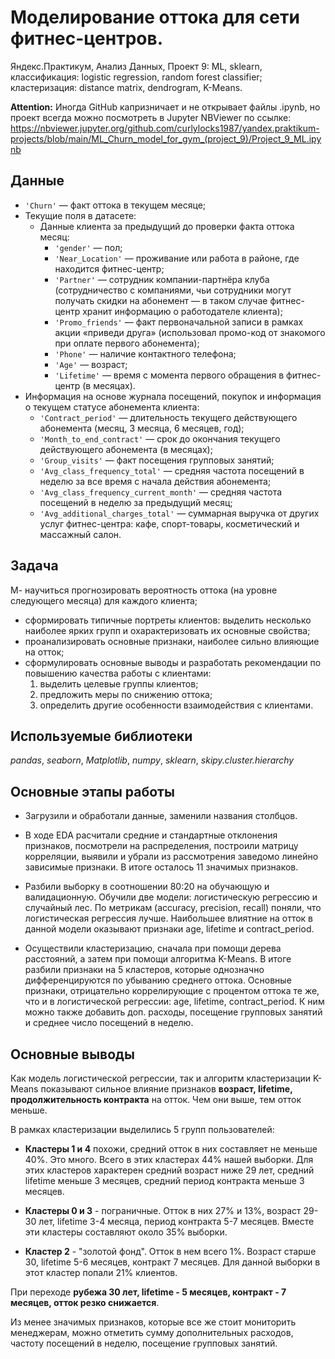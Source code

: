 # Моделирование оттока для сети фитнес-центров.

Яндекс.Практикум, Анализ Данных, Проект 9: ML, sklearn, классификация: logistic regression, random forest classifier; кластеризация: distance matrix, dendrogram, K-Means.

__Attention:__ Иногда GitHub капризничает и не открывает файлы .ipynb, но проект всегда можно посмотреть в Jupyter NBViewer по ссылке: https://nbviewer.jupyter.org/github.com/curlylocks1987/yandex.praktikum-projects/blob/main/ML_Churn_model_for_gym_(project_9)/Project_9_ML.ipynb


## Данные

- `'Churn'` — факт оттока в текущем месяце;
- Текущие поля в датасете:
    - Данные клиента за предыдущий до проверки факта оттока месяц:
        - `'gender'` — пол;
        - `'Near_Location'` — проживание или работа в районе, где находится фитнес-центр;
        - `'Partner'` — сотрудник компании-партнёра клуба (сотрудничество с компаниями, чьи сотрудники могут получать скидки на абонемент — в таком случае фитнес-центр хранит информацию о работодателе клиента);
        - `'Promo_friends'` — факт первоначальной записи в рамках акции «приведи друга» (использовал промо-код от знакомого при оплате первого абонемента);
        - `'Phone'` — наличие контактного телефона;
        - `'Age'` — возраст;
        - `'Lifetime'` — время с момента первого обращения в фитнес-центр (в месяцах).
- Информация на основе журнала посещений, покупок и информация о текущем статусе абонемента клиента:
    - `'Contract_period'` — длительность текущего действующего абонемента (месяц, 3 месяца, 6 месяцев, год);
    - `'Month_to_end_contract'` — срок до окончания текущего действующего абонемента (в месяцах);
    - `'Group_visits'` — факт посещения групповых занятий;
    - `'Avg_class_frequency_total'` — средняя частота посещений в неделю за все время с начала действия абонемента;
    - `'Avg_class_frequency_current_month'` — средняя частота посещений в неделю за предыдущий месяц;
    - `'Avg_additional_charges_total'` — суммарная выручка от других услуг фитнес-центра: кафе, спорт-товары, косметический и массажный салон.

## Задача

М- научиться прогнозировать вероятность оттока (на уровне следующего месяца) для каждого клиента;
- сформировать типичные портреты клиентов: выделить несколько наиболее ярких групп и охарактеризовать их основные свойства;
- проанализировать основные признаки, наиболее сильно влияющие на отток;
- сформулировать основные выводы и разработать рекомендации по повышению качества работы с клиентами:
    1. выделить целевые группы клиентов;
    2. предложить меры по снижению оттока;
    3. определить другие особенности взаимодействия с клиентами.

## Используемые библиотеки
*pandas*, *seaborn*, *Matplotlib*, *numpy*, *sklearn*, *skipy.cluster.hierarchy*

## Основные этапы работы

- Загрузили и обработали данные, заменили названия столбцов.

- В ходе EDA расчитали средние и стандартные отклонения признаков, посмотрели на распределения, построили матрицу корреляции, выявили и убрали из рассмотрения заведомо линейно зависимые признаки. В итоге осталось 11 значимых признаков. 

- Разбили выборку в соотношении 80:20 на обучающую и валидационную. Обучили две модели: логистическую регрессию и случайный лес. По метрикам (accuracy, precision, recall) поняли, что логистическая регрессия лучше. Наибольшее влиятние на отток в данной модели оказывают признаки age, lifetime и contract_period.

- Осуществили кластеризацию, сначала при помощи дерева расстояний, а затем при помощи алгоритма K-Means. В итоге разбили признаки на 5 кластеров, которые однозначно дифференцируются по убыванию среднего оттока. Основные признаки, отрицательно коррелирующие с процентом оттока те же, что и в логистической регрессии: age, lifetime, contract_period. К ним можно также добавить доп. расходы, посещение групповых занятий и среднее число посещений в неделю.

## Основные выводы

Как модель логистической регрессии, так и алгоритм кластеризации K-Means показывают сильное влияние признаков __возраст, lifetime, продолжительность контракта__ на отток. Чем они выше, тем отток меньше.

В рамках кластеризации выделились 5 групп пользователей:

- __Кластеры 1 и 4__ похожи, средний отток в них составляет не меньше 40%. Это много. Всего в этих кластерах 44% нашей выборки. Для этих кластеров характерен средний возраст ниже 29 лет, средний lifetime меньше 3 месяцев, средний период контракта меньше 3 месяцев.

- __Кластеры 0 и 3__ - пограничные. Отток в них 27% и 13%, возраст 29-30 лет, lifetime 3-4 месяца, период контракта 5-7 месяцев. Вместе эти кластеры составляют около 35% выборки.

- __Кластер 2__ - "золотой фонд". Отток в нем всего 1%. Возраст старше 30, lifetime 5-6 месяцев, контракт 7 месяцев. Для данной выборки в этот кластер попали 21% клиентов.

При переходе __рубежа 30 лет, lifetime - 5 месяцев, контракт - 7 месяцев, отток резко снижается__.

Из менее значимых признаков, которые все же стоит мониторить менеджерам, можно отметить сумму дополнительных расходов, частоту посещений в неделю, посещение групповых занятий.

